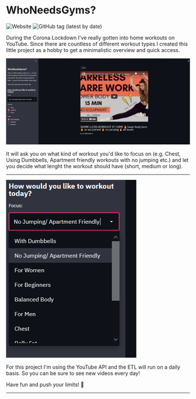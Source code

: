 # WhoNeedsGyms?
![Website](https://img.shields.io/website?style=flat-square&url=http%3A%2F%2Fwww.whoneedsgyms.fit%2F)
![GitHub tag (latest by date)](https://img.shields.io/github/v/tag/falkzeh/WhoNeedsGyms?style=flat-square)

During the Corona Lockdown I've really gotten into home workouts on YouTube. Since there are countless of different workout types I created this little project as a hobby to get a minimalistic overview and quick access.

![](screenshots/main_site.png)

It will ask you on what kind of workout you'd like to focus on (e.g. Chest, Using Dumbbells, Apartment friendly workouts with no jumping etc.) and let you decide what lenght the workout should have (short, medium or long).

---

![](screenshots/main_focus.png)

For this project I'm using the YouTube API and the ETL will run on a daily basis. So you can be sure to see new videos every day!

Have fun and push your limits! 💪

---
